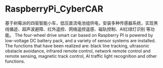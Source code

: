 # RaspberryPi_CyberCAR
 基于树莓派的四驱智能小车，低压直流电池组供电，安装多种传感器系统，实现黑线循迹、超声波避障、红外遥控、网络遥控遥感、磁轨控制、AI红绿灯识别 等功能。
 The four-wheel drive smart car based on Raspberry PI is powered by low-voltage DC battery pack, and a variety of sensor systems are installed. The functions that have been realized are: black line tracking, ultrasonic obstacle avoidance, infrared remote control, network remote control and remote sensing, magnetic track control, AI traffic light recognition and other functions.
